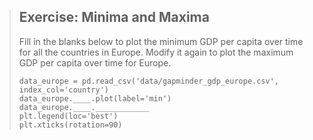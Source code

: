 > ## Exercise: Minima and Maxima
>
> Fill in the blanks below to plot the minimum GDP per capita over time
> for all the countries in Europe.
> Modify it again to plot the maximum GDP per capita over time for Europe.
>
> ~~~
> data_europe = pd.read_csv('data/gapminder_gdp_europe.csv', index_col='country')
> data_europe.____.plot(label='min')
> data_europe.____.____________
> plt.legend(loc='best')
> plt.xticks(rotation=90)
> ~~~
